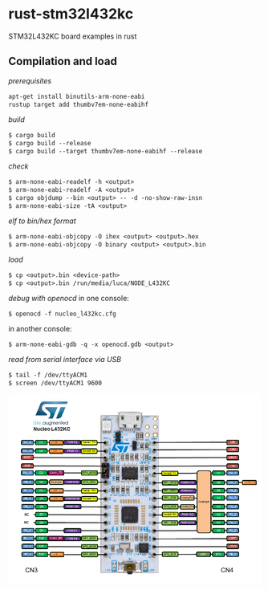 # rust-stm32l432kc
STM32L432KC board examples in rust

## Compilation and load

*prerequisites*
```console
apt-get install binutils-arm-none-eabi
rustup target add thumbv7em-none-eabihf
```

*build*
``` console
$ cargo build
$ cargo build --release
$ cargo build --target thumbv7em-none-eabihf --release  
```

*check*
```
$ arm-none-eabi-readelf -h <output>
$ arm-none-eabi-readelf -A <output>
$ cargo objdump --bin <output> -- -d -no-show-raw-insn
$ arm-none-eabi-size -tA <output>
```

*elf to bin/hex format*
``` console
$ arm-none-eabi-objcopy -O ihex <output> <output>.hex 
$ arm-none-eabi-objcopy -O binary <output> <output>.bin 
```

*load*
``` console
$ cp <output>.bin <device-path>
$ cp <output>.bin /run/media/luca/NODE_L432KC
```

*debug with openocd*
in one console:
``` console
$ openocd -f nucleo_l432kc.cfg
```

in another console:
``` console
$ arm-none-eabi-gdb -q -x openocd.gdb <output>
```

*read from serial interface via USB*
``` console
$ tail -f /dev/ttyACM1
$ screen /dev/ttyACM1 9600
```

![](docs/nucleo_l432kc.png)